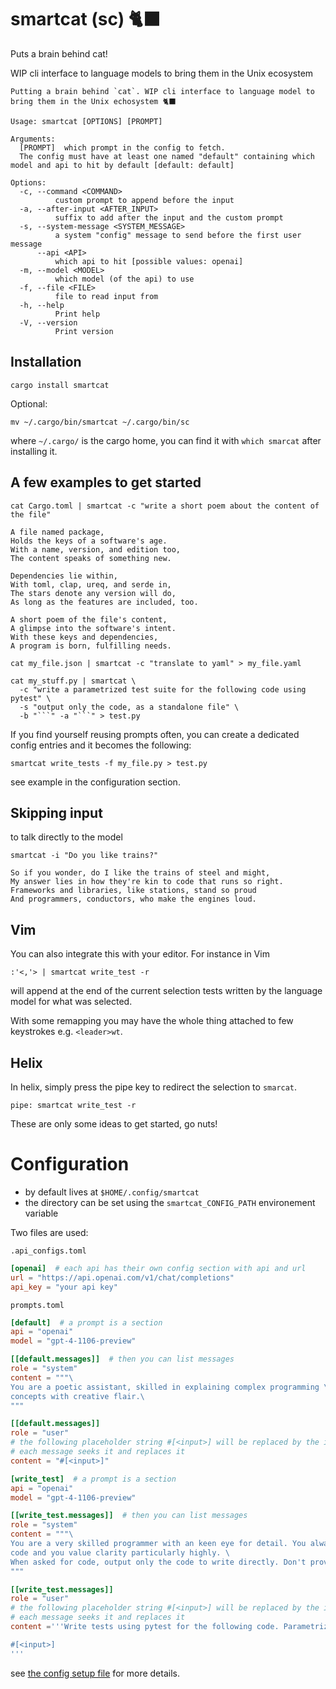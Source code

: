 # smartcat (sc) 🐈‍⬛

Puts a brain behind cat!

WIP cli interface to language models to bring them in the Unix ecosystem

```
Putting a brain behind `cat`. WIP cli interface to language model to bring them in the Unix echosystem 🐈‍⬛

Usage: smartcat [OPTIONS] [PROMPT]

Arguments:
  [PROMPT]  which prompt in the config to fetch.
  The config must have at least one named "default" containing which model and api to hit by default [default: default]

Options:
  -c, --command <COMMAND>
          custom prompt to append before the input
  -a, --after-input <AFTER_INPUT>
          suffix to add after the input and the custom prompt
  -s, --system-message <SYSTEM_MESSAGE>
          a system "config" message to send before the first user message
      --api <API>
          which api to hit [possible values: openai]
  -m, --model <MODEL>
          which model (of the api) to use
  -f, --file <FILE>
          file to read input from
  -h, --help
          Print help
  -V, --version
          Print version
```

## Installation

```
cargo install smartcat
```

Optional:
```
mv ~/.cargo/bin/smartcat ~/.cargo/bin/sc
```

where `~/.cargo/` is the cargo home, you can find it with `which smarcat` after installing it.

## A few examples to get started

```
cat Cargo.toml | smartcat -c "write a short poem about the content of the file"

A file named package,
Holds the keys of a software's age.
With a name, version, and edition too,
The content speaks of something new.

Dependencies lie within,
With toml, clap, ureq, and serde in,
The stars denote any version will do,
As long as the features are included, too.

A short poem of the file's content,
A glimpse into the software's intent.
With these keys and dependencies,
A program is born, fulfilling needs.
```

```
cat my_file.json | smartcat -c "translate to yaml" > my_file.yaml
```

```
cat my_stuff.py | smartcat \
  -c "write a parametrized test suite for the following code using pytest" \
  -s "output only the code, as a standalone file" \
  -b "```" -a "```" > test.py
```

If you find yourself reusing prompts often, you can create a dedicated config entries and it becomes the following:

```
smartcat write_tests -f my_file.py > test.py
```

see example in the configuration section.

## Skipping input

to talk directly to the model

```
smartcat -i "Do you like trains?"

So if you wonder, do I like the trains of steel and might,
My answer lies in how they're kin to code that runs so right.
Frameworks and libraries, like stations, stand so proud
And programmers, conductors, who make the engines loud.
```

## Vim

You can also integrate this with your editor. For instance in Vim

```
:'<,'> | smartcat write_test -r
```

will append at the end of the current selection tests written by the language model for what was selected.

With some remapping you may have the whole thing attached to few keystrokes e.g. `<leader>wt`.

## Helix

In helix, simply press the pipe key to redirect the selection to `smarcat`.

```
pipe: smartcat write_test -r
```

These are only some ideas to get started, go nuts!

# Configuration

- by default lives at `$HOME/.config/smartcat`
- the directory can be set using the `smartcat_CONFIG_PATH` environement variable

Two files are used:

`.api_configs.toml`

```toml
[openai]  # each api has their own config section with api and url
url = "https://api.openai.com/v1/chat/completions"
api_key = "your api key"
```

`prompts.toml`

```toml
[default]  # a prompt is a section
api = "openai"
model = "gpt-4-1106-preview"

[[default.messages]]  # then you can list messages
role = "system"
content = """\
You are a poetic assistant, skilled in explaining complex programming \
concepts with creative flair.\
"""

[[default.messages]]
role = "user"
# the following placeholder string #[<input>] will be replaced by the input
# each message seeks it and replaces it
content = "#[<input>]" 

[write_test]  # a prompt is a section
api = "openai"
model = "gpt-4-1106-preview"

[[write_test.messages]]  # then you can list messages
role = "system"
content = """\
You are a very skilled programmer with an keen eye for detail. You always make sure to write clean \
code and you value clarity particularly highly. \
When asked for code, output only the code to write directly. Don't provide explanation.\
"""

[[write_test.messages]]
role = "user"
# the following placeholder string #[<input>] will be replaced by the input
# each message seeks it and replaces it
content ='''Write tests using pytest for the following code. Parametrized it if appropriate.

#[<input>]
'''
```

see [the config setup file](./src/config.rs) for more details.

